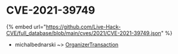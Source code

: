 # CVE-2021-39749
{% embed url="https://github.com/Live-Hack-CVE/full_database/blob/main/cves/2021/CVE-2021-39749.json" %}

* michalbednarski ~> [OrganizerTransaction](https://www.alice-snow.ru/2021/database/cve-2021-39749/organizertransaction-michalbednarski)